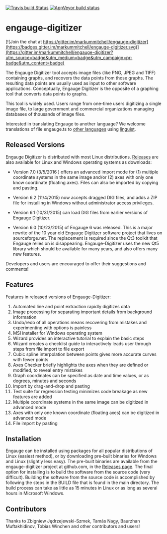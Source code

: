 [![Travis build Status](https://travis-ci.org/markummitchell/engauge-digitizer.svg?branch=master)](https://travis-ci.org/markummitchell/engauge-digitizer) 
[![AppVeyor build status](https://ci.appveyor.com/api/projects/status/1o7p8iu8qxq0p7ri/branch/master?svg=true)](https://ci.appveyor.com/project/markummitchell/engauge-digitizer/branch/master)

engauge-digitizer
=================

[![Join the chat at https://gitter.im/markummitchell/engauge-digitizer](https://badges.gitter.im/markummitchell/engauge-digitizer.svg)](https://gitter.im/markummitchell/engauge-digitizer?utm_source=badge&utm_medium=badge&utm_campaign=pr-badge&utm_content=badge)

The Engauge Digitizer tool accepts image files (like PNG, JPEG and TIFF) containing graphs, and recovers the data points from those graphs. The resulting data points are usually used as input to other software applications. Conceptually, Engauge Digitizer is the opposite of a graphing tool that converts data points to graphs.

This tool is widely used. Users range from one-time users digitizing a single image file, to large government and commercial organizations managing databases of thousands of image files.

Interested in translating Engauge to another language? We welcome translations of file engauge.ts to [other languages](https://github.com/markummitchell/engauge-digitizer/issues/85) using [linguist](http://doc.qt.io/qt-5/linguist-programmers.html).

Released Versions
-----------------
Engauge Digitizer is distributed with most Linux distributions. [Releases](https://github.com/markummitchell/engauge-digitizer/releases) are also available for 
Linux and Windows operating systems as downloads:

* Version 7.0 (3/5/2016 ) offers an advanced import mode for (1) multiple coordinate systems in the same image and/or (2) axes with only one know coordinate (floating axes). Files can also be imported by copying and pasting.

* Version 6.2 (11/4/2015) now accepts dragged DIG files, and adds a ZIP file for installing in Windows without administrator
access privileges.

* Version 6.1 (10/31/2015) can load DIG files from earlier versions of Engauge Digitizer.

* Version 6.0 (10/23/2015) of Engauge 6 was released. This is a major rewrite of the 10 year old Engauge Digitizer software project that lives on sourceforge.net. The replacement is required since the Qt3 toolkit that Engauge relies on is disappearing. Engauge-Digitizer uses the new Qt5 library which should be available for many years, and also offers many new features.

Developers and users are encouraged to offer their suggestions and comments!

Features
--------
Features in released versions of Engauge-Digitizer:

1. Automated line and point extraction rapidly digitizes data
2. Image processing for separating important details from background information
3. Undo/redo of all operations means recovering from mistakes and experimenting with options is painless
4. MSI installer for Windows operating system
5. Wizard provides an interactive tutorial to explain the basic steps
6. Wizard creates a checklist guide to interactively leads user through steps from file import to file export
7. Cubic spline interpolation between points gives more accurate curves with fewer points
8. Axes Checker briefly highlights the axes when they are defined or modified, to reveal entry mistakes
9. Graph coordinates can be specified as date and time values, or as degrees, minutes and seconds
10. Import by drag-and-drop and pasting
11. Test suite for regression testing minimizes code breakage as new features are added
12. Multiple coordinate systems in the same image can be digitized in advanced mode
13. Axes with only one known coordinate (floating axes) can be digitized in advanced mode
14. File import by pasting

Installation
------------
Engauge can be installed using packages for all popular distributions of Linux (easiest method), or by downloading
pre-built binaries for Windows and Linux (slightly less easy). The pre-built binaries are available from the engauge-digitizer
project at github.com, in the [Releases page](https://github.com/markummitchell/engauge-digitizer/releases). The final option 
for installing is to build the software from the source
code (very difficult). Building the software from the source code is accomplished by following the steps in the BUILD
file that is found in the main directory. The build process can take as little as 15 minutes in Linux or as long as 
several hours in Microsoft Windows.

Contributors
------------
Thanks to Zbigniew Jędrzejewski-Szmek, Tamás Nagy, Baurzhan Muftakhidinov, Tobias Winchen and other contributors and users!
